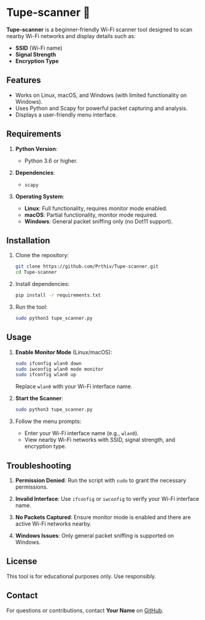 # Tupe-scanner 📶

**Tupe-scanner** is a beginner-friendly Wi-Fi scanner tool designed to scan nearby Wi-Fi networks and display details such as:
- **SSID** (Wi-Fi name)
- **Signal Strength**
- **Encryption Type**

## Features
- Works on Linux, macOS, and Windows (with limited functionality on Windows).
- Uses Python and Scapy for powerful packet capturing and analysis.
- Displays a user-friendly menu interface.

## Requirements
1. **Python Version**:
   - Python 3.6 or higher.

2. **Dependencies**:
   - `scapy`

3. **Operating System**:
   - **Linux**: Full functionality, requires monitor mode enabled.
   - **macOS**: Partial functionality, monitor mode required.
   - **Windows**: General packet sniffing only (no Dot11 support).

## Installation

1. Clone the repository:
   ```bash
   git clone https://github.com/Prthiv/Tupe-scanner.git
   cd Tupe-scanner
   ```

2. Install dependencies:
   ```bash
   pip install -r requirements.txt
   ```

3. Run the tool:
   ```bash
   sudo python3 tupe_scanner.py
   ```

## Usage

1. **Enable Monitor Mode** (Linux/macOS):
   ```bash
   sudo ifconfig wlan0 down
   sudo iwconfig wlan0 mode monitor
   sudo ifconfig wlan0 up
   ```
   Replace `wlan0` with your Wi-Fi interface name.

2. **Start the Scanner**:
   ```bash
   sudo python3 tupe_scanner.py
   ```

3. Follow the menu prompts:
   - Enter your Wi-Fi interface name (e.g., `wlan0`).
   - View nearby Wi-Fi networks with SSID, signal strength, and encryption type.

## Troubleshooting

1. **Permission Denied**:
   Run the script with `sudo` to grant the necessary permissions.

2. **Invalid Interface**:
   Use `ifconfig` or `iwconfig` to verify your Wi-Fi interface name.

3. **No Packets Captured**:
   Ensure monitor mode is enabled and there are active Wi-Fi networks nearby.

4. **Windows Issues**:
   Only general packet sniffing is supported on Windows.

## License
This tool is for educational purposes only. Use responsibly.

## Contact
For questions or contributions, contact **Your Name** on [GitHub](https://github.com/Prthiv).